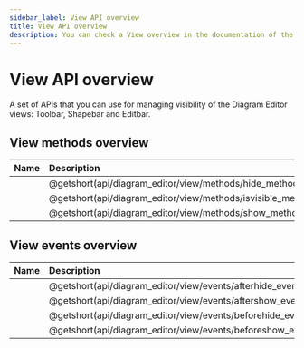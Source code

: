 ```yaml
---
sidebar_label: View API overview
title: View API overview 
description: You can check a View overview in the documentation of the DHTMLX JavaScript Diagram library. Browse developer guides and API reference, try out code examples and live demos, and download a free 30-day evaluation version of DHTMLX Diagram.
---
```


# View API overview

A set of APIs that you can use for managing visibility of the Diagram Editor views: Toolbar, Shapebar and Editbar.

## View methods overview

| Name                                 						  | Description                                 				  |
| :---------------------------------------------------------- | :------------------------------------------------------------ |
| [](api/diagram_editor/view/methods/hide_method.md)          | @getshort(api/diagram_editor/view/methods/hide_method.md)     |
| [](api/diagram_editor/view/methods/isvisible_method.md)     | @getshort(api/diagram_editor/view/methods/isvisible_method.md)|
| [](api/diagram_editor/view/methods/show_method.md)          | @getshort(api/diagram_editor/view/methods/show_method.md)     |

## View events overview

| Name                                 					     | Description                                 				   |
| :--------------------------------------------------------- | :---------------------------------------------------------- |
| [](api/diagram_editor/view/events/afterhide_event.md)      | @getshort(api/diagram_editor/view/events/afterhide_event)   |
| [](api/diagram_editor/view/events/aftershow_event.md)      | @getshort(api/diagram_editor/view/events/aftershow_event)   |
| [](api/diagram_editor/view/events/beforehide_event.md)     | @getshort(api/diagram_editor/view/events/beforehide_event)  |
| [](api/diagram_editor/view/events/beforeshow_event.md)     | @getshort(api/diagram_editor/view/events/beforeshow_event)  |